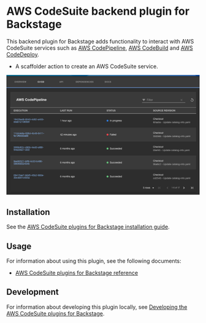 # AWS CodeSuite backend plugin for Backstage

This backend plugin for Backstage adds functionality to interact with AWS CodeSuite services such as [AWS CodePipeline](https://aws.amazon.com/codepipeline/), [AWS CodeBuild](https://aws.amazon.com/codebuild/) and [AWS CodeDeploy](https://aws.amazon.com/codedeploy/).

- A scaffolder action to create an AWS CodeSuite service.

![AWS CodePipeline CICD tab](../../docs/images/codepipeline-tab.png "AWS CodePipeline CICD tab")

## Installation

See the [AWS CodeSuite plugins for Backstage installation guide](../../docs/install.md).

## Usage

For information about using this plugin, see the following documents:

- [AWS CodeSuite plugins for Backstage reference](../../docs/reference.md)

## Development

For information about developing this plugin locally, see [Developing the AWS CodeSuite plugins for Backstage](../../docs/developing.md).
